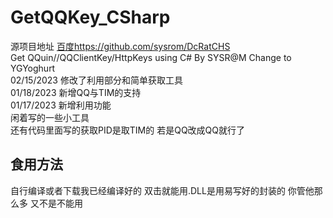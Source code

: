 # GetQQKey_CSharp
源项目地址 <a href= “https://github.com/sysrom/DcRatCHS”>百度https://github.com/sysrom/DcRatCHS</a><br>
Get QQuin//QQClientKey/HttpKeys using C# By SYSR@M Change to YGYoghurt<br>
02/15/2023 修改了利用部分和简单获取工具<br>
01/18/2023 新增QQ与TIM的支持<br>
01/17/2023 新增利用功能<br>
闲着写的一些小工具<br>
还有代码里面写的获取PID是取TIM的 若是QQ改成QQ就行了
## 食用方法
自行编译或者下载我已经编译好的 双击就能用.DLL是用易写好的封装的 你管他那么多 又不是不能用 <br>

